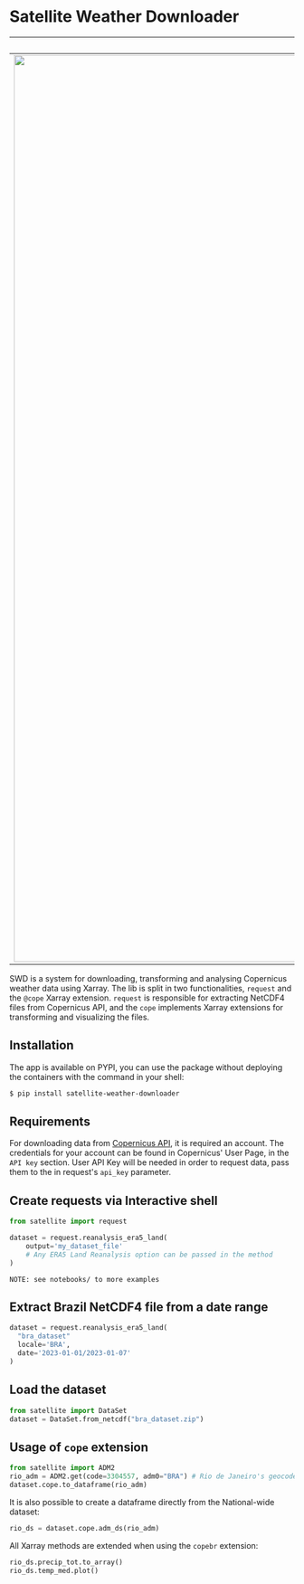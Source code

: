 # Satellite Weather Downloader

| Xarray | Copernicus |
|:-------------------------:|:-------------------------:|
|<img width="1604" alt="Xarray" src="https://external-content.duckduckgo.com/iu/?u=https%3A%2F%2Fxray.readthedocs.io%2Fen%2Fv0.9.0%2F_images%2Fdataset-diagram-logo.png&f=1&nofb=1&ipt=4f24c578ee40cd8ac0634231db6bd24d811fe59658eb2f5f67181f6d720d3f20&ipo=images"> |  <img width="1604" alt="Copernicus" src="https://external-content.duckduckgo.com/iu/?u=https%3A%2F%2Fwww.eea.europa.eu%2Fabout-us%2Fwho%2Fcopernicus-1%2Fcopernicus-logo%2Fimage&f=1&nofb=1&ipt=56337423b2d920fcf9b4e9dee584e497a5345fc73b20775730740f0ca215fb38&ipo=images">|

SWD is a system for downloading, transforming and analysing Copernicus weather data using Xarray. The lib is split in two functionalities, `request` and the `@cope` Xarray extension. `request` is responsible for extracting NetCDF4 files from Copernicus API, and the `cope` implements Xarray extensions for transforming and visualizing the files.

## Installation
The app is available on PYPI, you can use the package without deploying the containers with the command in your shell:
``` bash
$ pip install satellite-weather-downloader
```

## Requirements
For downloading data from [Copernicus API](https://cds.climate.copernicus.eu/#!/home), it is required an account. The credentials for your account can be found in Copernicus' User Page, in the `API key` section. User API Key will be needed in order to request data, pass them to the in request's `api_key` parameter.


## Create requests via Interactive shell
```python
from satellite import request

dataset = request.reanalysis_era5_land(
    output='my_dataset_file'
    # Any ERA5 Land Reanalysis option can be passed in the method
)
```
```
NOTE: see notebooks/ to more examples
```

## Extract Brazil NetCDF4 file from a date range
``` python
dataset = request.reanalysis_era5_land(
  "bra_dataset"
  locale='BRA',
  date='2023-01-01/2023-01-07'
)

```

## Load the dataset
``` python
from satellite import DataSet
dataset = DataSet.from_netcdf("bra_dataset.zip")

```

## Usage of `cope` extension
``` python
from satellite import ADM2
rio_adm = ADM2.get(code=3304557, adm0="BRA") # Rio de Janeiro's geocode (IBGE)
dataset.cope.to_dataframe(rio_adm)
```

It is also possible to create a dataframe directly from the National-wide dataset:
``` python
rio_ds = dataset.cope.adm_ds(rio_adm)
```

All Xarray methods are extended when using the `copebr` extension:
``` python
rio_ds.precip_tot.to_array()
rio_ds.temp_med.plot()
